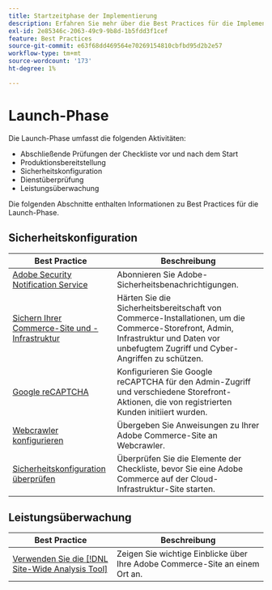```yaml
---
title: Startzeitphase der Implementierung
description: Erfahren Sie mehr über die Best Practices für die Implementierung in der Anfangsphase von Adobe Commerce-Projekten.
exl-id: 2e85346c-2063-49c9-9b8d-1b5fdd3f1cef
feature: Best Practices
source-git-commit: e63f68dd469564e70269154810cbfbd95d2b2e57
workflow-type: tm+mt
source-wordcount: '173'
ht-degree: 1%

---
```


# Launch-Phase

Die Launch-Phase umfasst die folgenden Aktivitäten:

- Abschließende Prüfungen der Checkliste vor und nach dem Start
- Produktionsbereitstellung
- Sicherheitskonfiguration
- Dienstüberprüfung
- Leistungsüberwachung

Die folgenden Abschnitte enthalten Informationen zu Best Practices für die Launch-Phase.

## Sicherheitskonfiguration

| Best Practice | Beschreibung |
|------------------------------------------------------------------------------------------------------------------------------------|--------------------------------------------------------------------------------------------------------------------------------------------------------------------------|
| [Adobe Security Notification Service](https://www.adobe.com/subscription/adbeSecurityNotifications.html) | Abonnieren Sie Adobe-Sicherheitsbenachrichtigungen. |
| [Sichern Ihrer Commerce-Site und -Infrastruktur](security-best-practices.md) | Härten Sie die Sicherheitsbereitschaft von Commerce-Installationen, um die Commerce-Storefront, Admin, Infrastruktur und Daten vor unbefugtem Zugriff und Cyber-Angriffen zu schützen. |
| [Google reCAPTCHA](https://experienceleague.adobe.com/docs/commerce-admin/systems/security/captcha/security-google-recaptcha.html) | Konfigurieren Sie Google reCAPTCHA für den Admin-Zugriff und verschiedene Storefront-Aktionen, die von registrierten Kunden initiiert wurden. |
| [Webcrawler konfigurieren](robots-txt.md) | Übergeben Sie Anweisungen zu Ihrer Adobe Commerce-Site an Webcrawler. |
| [Sicherheitskonfiguration überprüfen](https://experienceleague.adobe.com/docs/commerce-cloud-service/user-guide/launch/checklist.html) | Überprüfen Sie die Elemente der Checkliste, bevor Sie eine Adobe Commerce auf der Cloud-Infrastruktur-Site starten. |

## Leistungsüberwachung

| Best Practice | Beschreibung |
|------------------------------------------------------------------------------------------------------------------------------------------------|----------------------------------------------------------------------|
| [Verwenden Sie die [!DNL Site-Wide Analysis Tool]](../../../tools/site-wide-analysis-tool/intro.md#integrations-with-other-adobe-commerce-support-tools) | Zeigen Sie wichtige Einblicke über Ihre Adobe Commerce-Site an einem Ort an. |
